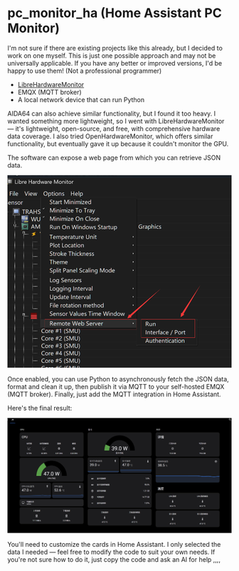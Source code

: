 # pc_monitor_ha (Home Assistant PC Monitor)

I'm not sure if there are existing projects like this already, but I decided to work on one myself. This is just one possible approach and may not be universally applicable. If you have any better or improved versions, I'd be happy to use them! (Not a professional programmer)

- [LibreHardwareMonitor](https://github.com/LibreHardwareMonitor/LibreHardwareMonitor)
- EMQX (MQTT broker)
- A local network device that can run Python

AIDA64 can also achieve similar functionality, but I found it too heavy. I wanted something more lightweight, so I went with LibreHardwareMonitor — it's lightweight, open-source, and free, with comprehensive hardware data coverage. I also tried OpenHardwareMonitor, which offers similar functionality, but eventually gave it up because it couldn't monitor the GPU.

The software can expose a web page from which you can retrieve JSON data.



![setting](settings.png)



Once enabled, you can use Python to asynchronously fetch the JSON data, format and clean it up, then publish it via MQTT to your self-hosted EMQX (MQTT broker). Finally, just add the MQTT integration in Home Assistant.

Here's the final result:

![ha_page](ha_page.png)



You'll need to customize the cards in Home Assistant. I only selected the data I needed — feel free to modify the code to suit your own needs. If you're not sure how to do it, just copy the code and ask an AI for help ,,,,
